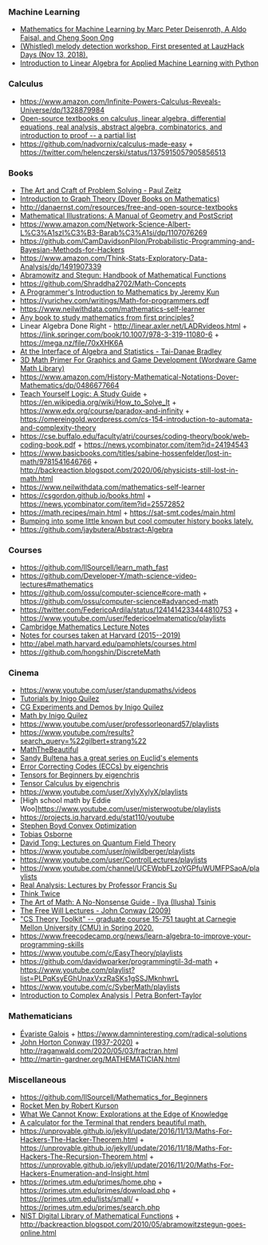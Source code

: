 ### Machine Learning

- [Mathematics for Machine Learning by Marc Peter Deisenroth, A Aldo Faisal, and Cheng Soon Ong](https://mml-book.github.io/)
- [(Whistled) melody detection workshop. First presented at LauzHack Days (Nov 13, 2018).](https://github.com/ebezzam/melody-detection)
- [Introduction to Linear Algebra for Applied Machine Learning with Python](https://pabloinsente.github.io/intro-linear-algebra)

### Calculus

- https://www.amazon.com/Infinite-Powers-Calculus-Reveals-Universe/dp/1328879984
- [Open-source textbooks on calculus, linear algebra, differential equations, real analysis, abstract algebra, combinatorics, and introduction to proof -- a partial list](https://twitter.com/stevenstrogatz/status/1208199688362610688)
- https://github.com/nadvornix/calculus-made-easy + https://twitter.com/helenczerski/status/1375915057905856513

### Books

- [ The Art and Craft of Problem Solving - Paul Zeitz](https://www.goodreads.com/book/show/593458.The_Art_and_Craft_of_Problem_Solving)
- [Introduction to Graph Theory (Dover Books on Mathematics)](https://www.amazon.com/Introduction-Graph-Theory-Dover-Mathematics/dp/0486678709)
- http://danaernst.com/resources/free-and-open-source-textbooks
- [Mathematical Illustrations: A Manual of Geometry and PostScript](http://www.math.ubc.ca/~cass/graphics/manual)
- https://www.amazon.com/Network-Science-Albert-L%C3%A1szl%C3%B3-Barab%C3%A1si/dp/1107076269
- https://github.com/CamDavidsonPilon/Probabilistic-Programming-and-Bayesian-Methods-for-Hackers
- https://www.amazon.com/Think-Stats-Exploratory-Data-Analysis/dp/1491907339
- [Abramowitz and Stegun: Handbook of Mathematical Functions](http://people.math.sfu.ca/~cbm/aands/)
- https://github.com/Shraddha2702/Math-Concepts
- [A Programmer's Introduction to Mathematics by Jeremy Kun](https://pimbook.org)
- https://yurichev.com/writings/Math-for-programmers.pdf
- https://www.neilwithdata.com/mathematics-self-learner
- [Any book to study mathematics from first principles?](https://twitter.com/dan_abramov/status/1249344084981972992)
- Linear Algebra Done Right - http://linear.axler.net/LADRvideos.html + https://link.springer.com/book/10.1007/978-3-319-11080-6 + https://mega.nz/file/70xXHK6A
- [At the Interface of Algebra and Statistics - Tai-Danae Bradley](https://twitter.com/math3ma/status/1249862830670729217)
- [3D Math Primer For Graphics and Game Development (Wordware Game Math Library)](https://www.amazon.com/Primer-Graphics-Development-Wordware-Library/dp/1556229119)
- https://www.amazon.com/History-Mathematical-Notations-Dover-Mathematics/dp/0486677664
- [Teach Yourself Logic: A Study Guide](https://www.logicmatters.net/tyl) + https://en.wikipedia.org/wiki/How_to_Solve_It + https://www.edx.org/course/paradox-and-infinity + https://omereingold.wordpress.com/cs-154-introduction-to-automata-and-complexity-theory
- https://cse.buffalo.edu/faculty/atri/courses/coding-theory/book/web-coding-book.pdf + https://news.ycombinator.com/item?id=24194543
- https://www.basicbooks.com/titles/sabine-hossenfelder/lost-in-math/9781541646766 + http://backreaction.blogspot.com/2020/06/physicists-still-lost-in-math.html
- https://www.neilwithdata.com/mathematics-self-learner
- https://csgordon.github.io/books.html + https://news.ycombinator.com/item?id=25572852
- https://math.recipes/main.html + https://sat-smt.codes/main.html
- [Bumping into some little known but cool computer history books lately.](https://twitter.com/prathyvsh/status/1199258119362117633)
- https://github.com/jaybutera/Abstract-Algebra

### Courses

- https://github.com/llSourcell/learn_math_fast
- https://github.com/Developer-Y/math-science-video-lectures#mathematics
- https://github.com/ossu/computer-science#core-math + https://github.com/ossu/computer-science#advanced-math
- https://twitter.com/FedericoArdila/status/1241414233444810753 + https://www.youtube.com/user/federicoelmatematico/playlists
- [Cambridge Mathematics Lecture Notes](https://github.com/dalcde/cam-notes)
- [Notes for courses taken at Harvard (2015--2019)](https://github.com/Dongryul-Kim/harvard_notes)
- http://abel.math.harvard.edu/pamphlets/courses.html
- https://github.com/hongshin/DiscreteMath

### Cinema

- https://www.youtube.com/user/standupmaths/videos
- [Tutorials by Inigo Quilez](https://www.youtube.com/playlist?list=PL0EpikNmjs2CYUMePMGh3IjjP4tQlYqji)
- [CG Experiments and Demos by Inigo Quilez](https://www.youtube.com/playlist?list=PL0EpikNmjs2Dz45-Ru7Rfp8zQ48fI5QOa)
- [Math by Inigo Quilez](https://www.youtube.com/playlist?list=PL0EpikNmjs2BQr3b2WtTlmhEWHs_Tcm1R)
- https://www.youtube.com/user/professorleonard57/playlists
- https://www.youtube.com/results?search_query=%22gilbert+strang%22
- [MathTheBeautiful](https://www.youtube.com/channel/UCr22xikWUK2yUW4YxOKXclQ/playlists)
- [Sandy Bultena has a great series on Euclid's elements](https://www.youtube.com/channel/UCnHh6XeLupJ5FHSKDh9eIMw/playlists)
- [Error Correcting Codes (ECCs) by eigenchris](https://www.youtube.com/playlist?list=PLJHszsWbB6hqkOyFCQOAlQtfzC1G9sf2_)
- [Tensors for Beginners by eigenchris](https://www.youtube.com/playlist?list=PLJHszsWbB6hrkmmq57lX8BV-o-YIOFsiG)
- [Tensor Calculus by eigenchris](https://www.youtube.com/playlist?list=PLJHszsWbB6hpk5h8lSfBkVrpjsqvUGTCx)
- https://www.youtube.com/user/XylyXylyX/playlists
- [High school math by Eddie Woo]https://www.youtube.com/user/misterwootube/playlists
- https://projects.iq.harvard.edu/stat110/youtube
- [Stephen Boyd Convex Optimization](https://www.youtube.com/playlist?list=PL3D9A62846A129C47)
- [Tobias Osborne](https://www.youtube.com/channel/UCpHjg_Qmzxm3xaAWRrwQPCA/playlists)
- [David Tong: Lectures on Quantum Field Theory](https://www.youtube.com/playlist?list=PL1C5310BB35555A1C)
- https://www.youtube.com/user/njwildberger/playlists
- https://www.youtube.com/user/ControlLectures/playlists
- https://www.youtube.com/channel/UCEWpbFLzoYGPfuWUMFPSaoA/playlists
- [Real Analysis: Lectures by Professor Francis Su](https://www.youtube.com/playlist?list=PL0E754696F72137EC)
- [Think Twice](https://www.youtube.com/channel/UC9yt3wz-6j19RwD5m5f6HSg/videos)
- [The Art of Math: A No-Nonsense Guide - Ilya (Ilusha) Tsinis ](https://www.youtube.com/playlist?list=PLtMJUI0rs4e5BLanthvCYmW5EeFs6wY3z)
- [The Free Will Lectures - John Conway (2009)](https://www.youtube.com/playlist?list=PLhsb6tmzSpixUGjmJq6g9iPm73pMWnPnH)
- ["CS Theory Toolkit" -- graduate course 15-751 taught at Carnegie Mellon University (CMU) in Spring 2020.](https://www.youtube.com/playlist?list=PLm3J0oaFux3ZYpFLwwrlv_EHH9wtH6pnX)
- https://www.freecodecamp.org/news/learn-algebra-to-improve-your-programming-skills
- https://www.youtube.com/c/EasyTheory/playlists
- https://github.com/davidwparker/programmingtil-3d-math + https://www.youtube.com/playlist?list=PLPqKsyEGhUnaxVxzRaSKs1gSSJMknhwrL
- https://www.youtube.com/c/SyberMath/playlists
- [Introduction to Complex Analysis | Petra Bonfert-Taylor](https://www.youtube.com/playlist?list=PLi7yHjesblV0sSfZzWdSUXGO683n_nJdQ)

### Mathematicians

- [Évariste Galois](https://twitter.com/3blue1brown/status/1245468127061610496) + https://www.damninteresting.com/radical-solutions
- [John Horton Conway (1937-2020)](https://www.scottaaronson.com/blog/?p=4732) + http://raganwald.com/2020/05/03/fractran.html
- http://martin-gardner.org/MATHEMATICIAN.html

### Miscellaneous

- https://github.com/llSourcell/Mathematics_for_Beginners
- [Rocket Men by Robert Kurson](https://twitter.com/Yaz17657882/status/1206566643142258691)
- [What We Cannot Know: Explorations at the Edge of Knowledge ](https://www.amazon.com/What-Cannot-Know-Explorations-Knowledge-ebook/dp/B012LWZHWU)
- [A calculator for the Terminal that renders beautiful math.](https://kary.us/nota)
- https://unprovable.github.io/jekyll/update/2016/11/13/Maths-For-Hackers-The-Hacker-Theorem.html + https://unprovable.github.io/jekyll/update/2016/11/18/Maths-For-Hackers-The-Recursion-Theorem.html + https://unprovable.github.io/jekyll/update/2016/11/20/Maths-For-Hackers-Enumeration-and-Insight.html
- https://primes.utm.edu/primes/home.php + https://primes.utm.edu/primes/download.php + https://primes.utm.edu/lists/small/ + https://primes.utm.edu/primes/search.php
- [NIST Digital Library of Mathematical Functions](https://dlmf.nist.gov) + http://backreaction.blogspot.com/2010/05/abramowitzstegun-goes-online.html
